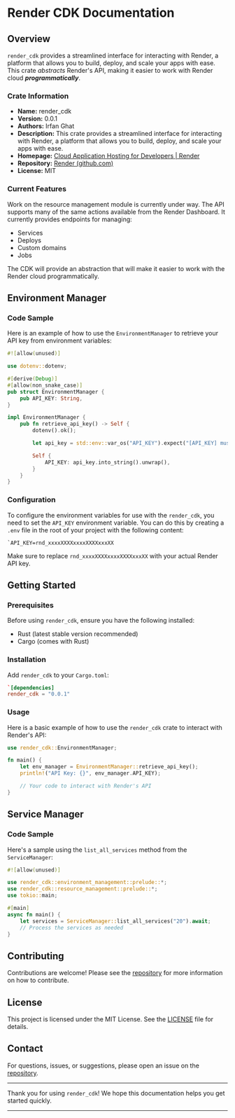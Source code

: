 # Render CDK Documentation

## Overview

`render_cdk` provides a streamlined interface for interacting with Render, a platform that allows you to build, deploy, and scale your apps with ease. This crate _abstracts_ Render's API, making it easier to work with Render cloud _**programmatically**_.

### Crate Information

-   **Name:** render_cdk
-   **Version:** 0.0.1
-   **Authors:** Irfan Ghat
-   **Description:** This crate provides a streamlined interface for interacting with Render, a platform that allows you to build, deploy, and scale your apps with ease.
-   **Homepage:** [Cloud Application Hosting for Developers | Render](https://render.com/)
-   **Repository:** [Render (github.com)](https://github.com/renderinc)
-   **License:** MIT

### Current Features

Work on the resource management module is currently under way. The API supports many of the same actions available from the Render Dashboard. It currently provides endpoints for managing:

-   Services
-   Deploys
-   Custom domains
-   Jobs

The CDK will provide an abstraction that will make it easier to work with the Render cloud programmatically.

## Environment Manager

### Code Sample

Here is an example of how to use the `EnvironmentManager` to retrieve your API key from environment variables:

```rust
#![allow(unused)]

use dotenv::dotenv;

#[derive(Debug)]
#[allow(non_snake_case)]
pub struct EnvironmentManager {
    pub API_KEY: String,
}

impl EnvironmentManager {
    pub fn retrieve_api_key() -> Self {
        dotenv().ok();

        let api_key = std::env::var_os("API_KEY").expect("[API_KEY] must be set.");

        Self {
            API_KEY: api_key.into_string().unwrap(),
        }
    }
}
``` 

### Configuration

To configure the environment variables for use with the `render_cdk`, you need to set the `API_KEY` environment variable. You can do this by creating a `.env` file in the root of your project with the following content:

```.env
`API_KEY=rnd_xxxxXXXXxxxxXXXXxxxXX
``` 

Make sure to replace `rnd_xxxxXXXXxxxxXXXXxxxXX` with your actual Render API key.

## Getting Started

### Prerequisites

Before using `render_cdk`, ensure you have the following installed:

-   Rust (latest stable version recommended)
-   Cargo (comes with Rust)

### Installation

Add `render_cdk` to your `Cargo.toml`:

```toml
`[dependencies]
render_cdk = "0.0.1"
``` 

### Usage

Here is a basic example of how to use the `render_cdk` crate to interact with Render's API:

```rust
use render_cdk::EnvironmentManager;

fn main() {
    let env_manager = EnvironmentManager::retrieve_api_key();
    println!("API Key: {}", env_manager.API_KEY);

    // Your code to interact with Render's API
}
``` 

## Service Manager

### Code Sample

Here's a sample using the `list_all_services` method from the `ServiceManager`:

```rust
#![allow(unused)]

use render_cdk::environment_management::prelude::*;
use render_cdk::resource_management::prelude::*;
use tokio::main;

#[main]
async fn main() {
    let services = ServiceManager::list_all_services("20").await;
    // Process the services as needed
}
``` 

## Contributing

Contributions are welcome! Please see the [repository](https://github.com/lexara-prime-ai/RENDER_CDK) for more information on how to contribute.

## License

This project is licensed under the MIT License. See the [LICENSE](https://github.com/lexara-prime-ai/MPESA_SDK/blob/master/LICENSE) file for details.

## Contact

For questions, issues, or suggestions, please open an issue on the [repository](https://github.com/lexara-prime-ai/RENDER_CDK).

----------

Thank you for using `render_cdk`! We hope this documentation helps you get started quickly.

----------
